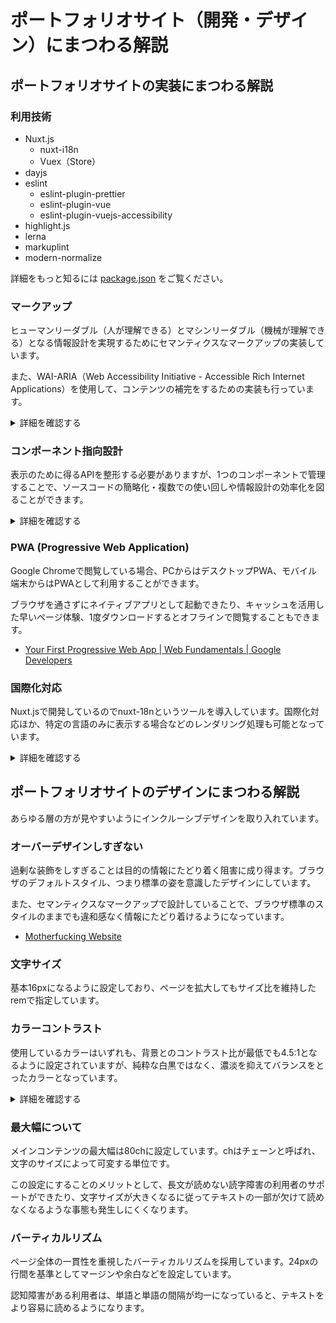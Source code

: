# ポートフォリオサイト（開発・デザイン）にまつわる解説

## ポートフォリオサイトの実装にまつわる解説

### 利用技術
- Nuxt.js
  - nuxt-i18n
  - Vuex（Store）
- dayjs
- eslint
  - eslint-plugin-prettier
  - eslint-plugin-vue
  - eslint-plugin-vuejs-accessibility
- highlight.js
- lerna
- markuplint
- modern-normalize

詳細をもっと知るには [package.json](https://github.com/yamanoku/yamanoku.github.io/blob/nuxt/package.json) をご覧ください。

### マークアップ
ヒューマンリーダブル（人が理解できる）とマシンリーダブル（機械が理解できる）となる情報設計を実現するためにセマンティクスなマークアップの実装しています。

また、WAI-ARIA（Web Accessibility Initiative - Accessible Rich Internet Applications）を使用して、コンテンツの補完をするための実装も行っています。

<details>
<summary>詳細を確認する</summary>

```html
<section id="basic" aria-labelledby="basic-heading">
  <h2 id="basic-heading">{{ $t("heading.basic") }}</h2>
</section>
```
aria-labelledbyとsection要素を紐付けることで記事間を移動するときにユーザを支援します。

- [5.3.4 Accessible Name Guidance by Role - WAI-ARIA Authoring Practices 1.1](https://www.w3.org/TR/wai-aria-practices-1.1/#naming_role_guidance)
</details>

### コンポーネント指向設計

表示のために得るAPIを整形する必要がありますが、1つのコンポーネントで管理することで、ソースコードの簡略化・複数での使い回しや情報設計の効率化を図ることができます。

<details>
<summary>詳細を確認する</summary>

たとえばスライド一覧のリストでは以下コンポーネントを使ってレンダリングしています。

```html
<ul>
  <li v-for="list in listItem" :key="list.index">
    <template v-if="list.datetime">
      <span class="time">{{ dateStirngReplace(list.datetime) }}</span>
      -
    </template>
    <template v-else-if="list.created_at">
      <span class="time">{{ dateStirngReplace(list.created_at) }}</span>
      -
    </template>
    <a :href="list.url" target="_blank" rel="noopener" lang="ja">
      {{ list.title }}
      <open-new-icon />
    </a>
  </li>
</ul>
```

[SlideList.vue](https://github.com/yamanoku/yamanoku.github.io/blob/nuxt/components/global/SlideList.vue)
</details>

### PWA (Progressive Web Application)
Google Chromeで閲覧している場合、PCからはデスクトップPWA、モバイル端末からはPWAとして利用することができます。

ブラウザを通さずにネイティブアプリとして起動できたり、キャッシュを活用した早いページ体験、1度ダウンロードするとオフラインで閲覧することもできます。

- [Your First Progressive Web App | Web Fundamentals | Google Developers](https://developers.google.com/web/fundamentals/codelabs/your-first-pwapp/)

### 国際化対応
Nuxt.jsで開発しているのでnuxt-18nというツールを導入しています。国際化対応ほか、特定の言語のみに表示する場合などのレンダリング処理も可能となっています。

<details>
<summary>詳細を確認する</summary>
以下は日本語ではない場合に表示される条件式です。

```html
<template v-if="this.$i18n.locale !== 'ja'">
  <em>{{ $t("onlyJPText") }}</em>
</template>
```
</details>

## ポートフォリオサイトのデザインにまつわる解説
あらゆる層の方が見やすいようにインクルーシブデザインを取り入れています。

### オーバーデザインしすぎない
過剰な装飾をしすぎることは目的の情報にたどり着く阻害に成り得ます。ブラウザのデフォルトスタイル、つまり標準の姿を意識したデザインにしています。

また、セマンティクスなマークアップで設計していることで、ブラウザ標準のスタイルのままでも違和感なく情報にたどり着けるようになっています。

- [Motherfucking Website](https://motherfuckingwebsite.com/)

### 文字サイズ
基本16pxになるように設定しており、ページを拡大してもサイズ比を維持したremで指定しています。

### カラーコントラスト
使用しているカラーはいずれも、背景とのコントラスト比が最低でも4.5:1となるように設定されていますが、純粋な白黒ではなく、濃淡を抑えてバランスをとったカラーとなっています。

<details>
<summary>詳細を確認する</summary>

共通で使用できるよう、以下カスタム・プロパティ（CSS変数）を使用して指定しています。

| design_token | value |
| ------------ | ----- |
| `var(--y-black-base)` | rgb(21, 32, 43) |
| `var(--y-white-base)` | rgb(255, 255, 255) |
| `var(--y-white-low)` | rgb(210, 210, 210) |
| `var(--y-white-medium)` | rgba(163, 163, 163) |
| `var(--y-blue-low)` | rgb(90, 190, 255) |
| `var(--y-blue-medium)` | rgb(18, 122, 200) |
| `var(--y-purple-medium)` | rgb(220, 100, 220) |

また、OSの設定によりますが、ダークモード（目に優しい暗い色調）にも対応しています。

- [yama-normalize - npm](https://www.npmjs.com/package/yama-normalize)
</details>

### 最大幅について
メインコンテンツの最大幅は80chに設定しています。chはチェーンと呼ばれ、文字のサイズによって可変する単位です。

この設定にすることのメリットとして、長文が読めない読字障害の利用者のサポートができたり、文字サイズが大きくなるに従ってテキストの一部が欠けて読めなくなるような事態も発生しにくくなります。

### バーティカルリズム

ページ全体の一貫性を重視したバーティカルリズムを採用しています。24pxの行間を基準としてマージンや余白などを設定しています。

認知障害がある利用者は、単語と単語の間隔が均一になっていると、テキストをより容易に読めるようになります。
